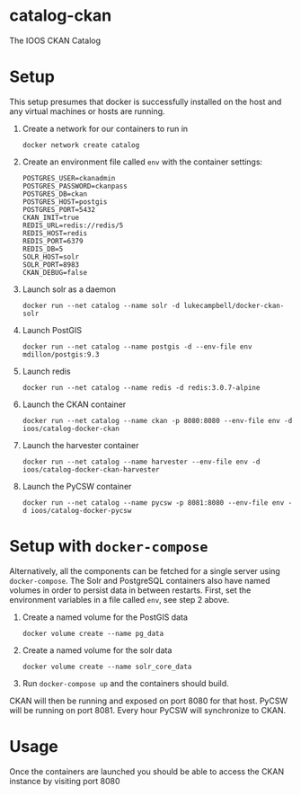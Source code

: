 # catalog-ckan

The IOOS CKAN Catalog

# Setup

This setup presumes that docker is successfully installed on the host and any virtual machines or hosts are running.


1. Create a network for our containers to run in
   ```
   docker network create catalog
   ```

2. Create an environment file called `env` with the container settings:
   ```
   POSTGRES_USER=ckanadmin
   POSTGRES_PASSWORD=ckanpass
   POSTGRES_DB=ckan
   POSTGRES_HOST=postgis
   POSTGRES_PORT=5432
   CKAN_INIT=true
   REDIS_URL=redis://redis/5
   REDIS_HOST=redis
   REDIS_PORT=6379
   REDIS_DB=5
   SOLR_HOST=solr
   SOLR_PORT=8983
   CKAN_DEBUG=false
   ```

3. Launch solr as a daemon
   ```
   docker run --net catalog --name solr -d lukecampbell/docker-ckan-solr
   ```

4. Launch PostGIS
   ```
   docker run --net catalog --name postgis -d --env-file env mdillon/postgis:9.3
   ```

5. Launch redis
   ```
   docker run --net catalog --name redis -d redis:3.0.7-alpine
   ```

6. Launch the CKAN container

    ```
    docker run --net catalog --name ckan -p 8080:8080 --env-file env -d ioos/catalog-docker-ckan
    ```

7. Launch the harvester container

    ```
    docker run --net catalog --name harvester --env-file env -d ioos/catalog-docker-ckan-harvester
    ```

8. Launch the PyCSW container

    ```
    docker run --net catalog --name pycsw -p 8081:8080 --env-file env -d ioos/catalog-docker-pycsw
    ```

# Setup with `docker-compose`

Alternatively, all the components can be fetched for a single server using `docker-compose`.
The Solr and PostgreSQL containers also have named volumes in order to persist data in between restarts.
First, set the environment variables in a file called `env`, see step 2 above.


1. Create a named volume for the PostGIS data
   ```
   docker volume create --name pg_data
   ```

2. Create a named volume for the solr data
   ```
   docker volume create --name solr_core_data
   ```

3. Run `docker-compose up` and the containers should build.

CKAN will then be running and exposed on port 8080 for that host. PyCSW will be
running on port 8081. Every hour PyCSW will synchronize to CKAN.

# Usage

Once the containers are launched you should be able to access the CKAN instance by visiting port 8080



